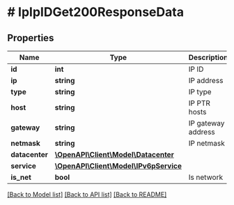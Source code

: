 # # IpIpIDGet200ResponseData

## Properties

Name | Type | Description | Notes
------------ | ------------- | ------------- | -------------
**id** | **int** | IP ID | [optional]
**ip** | **string** | IP address | [optional]
**type** | **string** | IP type | [optional]
**host** | **string** | IP PTR hosts | [optional]
**gateway** | **string** | IP gateway address | [optional]
**netmask** | **string** | IP netmask | [optional]
**datacenter** | [**\OpenAPI\Client\Model\Datacenter**](Datacenter.md) |  | [optional]
**service** | [**\OpenAPI\Client\Model\IPv6pService**](IPv6pService.md) |  | [optional]
**is_net** | **bool** | Is network | [optional]

[[Back to Model list]](../../README.md#models) [[Back to API list]](../../README.md#endpoints) [[Back to README]](../../README.md)
